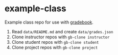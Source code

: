 example-class
=============

Example class repo for use with
[gradebook](https://github.com/jarrodmillman/gradebook).


1. Read `data/README.md` and create `data/grades.json`
1. Clone instructor repos with `gb-clone instructor`
1. Clone student repos with `gb-clone student`
1. Clone project repos with `gb-clone project`

